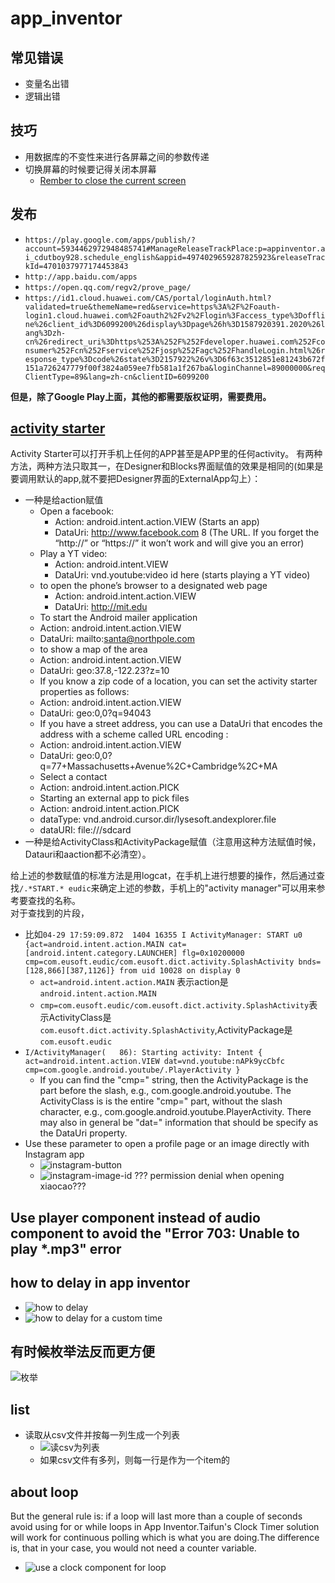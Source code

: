 # app_inventor
## 常见错误
* 变量名出错
* 逻辑出错
## 技巧
- 用数据库的不变性来进行各屏幕之间的参数传递
- 切换屏幕的时候要记得关闭本屏幕
    - [Rember to close the current screen](closecurrentscreen.jpg)
## 发布
* `https://play.google.com/apps/publish/?account=5934462972948485741#ManageReleaseTrackPlace:p=appinventor.ai_cdutboy928.schedule_english&appid=4974029659287825923&releaseTrackId=4701037977174453843`
* `http://app.baidu.com/apps`
* `https://open.qq.com/regv2/prove_page/`
* `https://id1.cloud.huawei.com/CAS/portal/loginAuth.html?validated=true&themeName=red&service=https%3A%2F%2Foauth-login1.cloud.huawei.com%2Foauth2%2Fv2%2Flogin%3Faccess_type%3Doffline%26client_id%3D6099200%26display%3Dpage%26h%3D1587920391.2020%26lang%3Dzh-cn%26redirect_uri%3Dhttps%253A%252F%252Fdeveloper.huawei.com%252Fconsumer%252Fcn%252Fservice%252Fjosp%252Fagc%252FhandleLogin.html%26response_type%3Dcode%26state%3D2157922%26v%3D6f63c3512851e81243b672f151a726247779f00f3824a059ee7fb581a1f267ba&loginChannel=89000000&reqClientType=89&lang=zh-cn&clientID=6099200`

**但是，除了Google Play上面，其他的都需要版权证明，需要费用。**

## [activity starter](http://ai2inventor.blogspot.com/2016/12/using-activity-starter-component.html)
Activity Starter可以打开手机上任何的APP甚至是APP里的任何activity。
有两种方法，两种方法只取其一，在Designer和Blocks界面赋值的效果是相同的(如果是要调用默认的app,就不要把Designer界面的ExternalApp勾上）：
* 一种是给action赋值
    * Open a facebook:
    	* Action: android.intent.action.VIEW (Starts an app)
    	* DataUri: http://www.facebook.com 8 (The URL. If you forget the “http://” or “https://” it won’t work and will give you an error)
    * Play a YT video:
    	* Action: android.intent.VIEW
    	* DataUri: vnd.youtube:video id here (starts playing a YT video)
    *  to open the phone’s browser to a designated web page
    	* Action: android.intent.action.VIEW
    	* DataUri: http://mit.edu
    * To start the Android mailer application
	* Action: android.intent.action.VIEW
	* DataUri: mailto:santa@northpole.com
    * to show a map of the area
	* Action: android.intent.action.VIEW
	* DataUri: geo:37.8,-122.23?z=10
    * If you know a zip code of a location, you can set the activity starter properties as follows:
	* Action: android.intent.action.VIEW
	* DataUri: geo:0,0?q=94043
    * If you have a street address, you can use a DataUri that encodes the address with a scheme called URL encoding :
	* Action: android.intent.action.VIEW
	* DataUri: geo:0,0?q=77+Massachusetts+Avenue%2C+Cambridge%2C+MA
    * Select a contact
	* Action: android.intent.action.PICK
    * Starting  an external app to pick files
	* Action: android.intent.action.PICK
	* dataType: vnd.android.cursor.dir/lysesoft.andexplorer.file
	* dataURI: file:///sdcard
* 一种是给ActivityClass和ActivityPackage赋值（注意用这种方法赋值时候，Datauri和aaction都不必清空）。

给上述的参数赋值的标准方法是用logcat，在手机上进行想要的操作，然后通过查找`/.*START.* eudic`来确定上述的参数，手机上的"activity manager"可以用来参考要查找的名称。  
对于查找到的片段，
* 比如`04-29 17:59:09.872  1404 16355 I ActivityManager: START u0 {act=android.intent.action.MAIN cat=[android.intent.category.LAUNCHER] flg=0x10200000 cmp=com.eusoft.eudic/com.eusoft.dict.activity.SplashActivity bnds=[128,866][387,1126]} from uid 10028 on display 0`
	* `act=android.intent.action.MAIN` 表示action是`android.intent.action.MAIN`
	* `cmp=com.eusoft.eudic/com.eusoft.dict.activity.SplashActivity`表示ActivityClass是`com.eusoft.dict.activity.SplashActivity`,ActivityPackage是`com.eusoft.eudic`
* `I/ActivityManager(   86): Starting activity: Intent { act=android.intent.action.VIEW dat=vnd.youtube:nAPk9ycCbfc cmp=com.google.android.youtube/.PlayerActivity }`
  * If you can find the "cmp=" string, then the ActivityPackage is the part before the slash, e.g.,  com.google.android.youtube.  The ActivityClass is is the entire "cmp=" part, without the slash character, e.g., com.google.android.youtube.PlayerActivity.   There may also in general be "dat=" information that should be specify as the DataUri property.
* Use these parameter to open a profile page or an image directly with Instagram app
    * ![instagram-button](instagram-button.JPG)
    * ![instagram-image-id](instagram-image-id.JPG)
??? permission denial when opening xiaocao???

## Use player component instead of audio component to avoid the "Error 703: Unable to play *.mp3" error
## how to delay in app inventor
* ![how to delay](delay.jpg)
* ![how to delay for a custom time](delaytime.jpg)
## 有时候枚举法反而更方便
![枚举](枚举.jpg)
## list
* 读取从csv文件并按每一列生成一个列表 
    * ![读csv为列表](读csv为列表.jpg)
    * 如果csv文件有多列，则每一行是作为一个item的
## about loop
But the general rule is: if a loop will last more than a couple of seconds avoid using for or while loops in App Inventor.Taifun's Clock Timer solution will work for continuous polling which is what you are doing.The difference is, that in your case, you would not need a counter variable.
* ![use a clock component for loop](clockloop.jpg)
